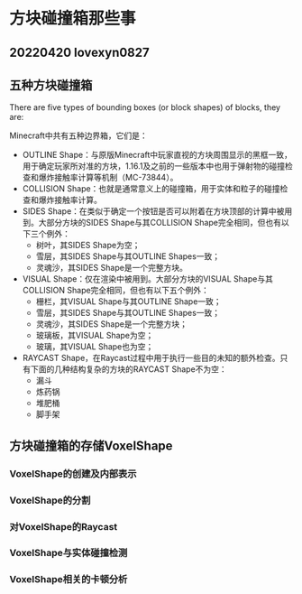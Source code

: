 # 方块碰撞箱那些事

## 20220420 lovexyn0827

## 五种方块碰撞箱

There are five types of bounding boxes (or block shapes) of blocks, they are: 

Minecraft中共有五种边界箱，它们是：

- OUTLINE Shape：与原版Minecraft中玩家直视的方块周围显示的黑框一致，用于确定玩家所对准的方块，1.16.1及之前的一些版本中也用于弹射物的碰撞检查和爆炸接触率计算等机制（MC-73844）。
- COLLISION Shape：也就是通常意义上的碰撞箱，用于实体和粒子的碰撞检查和爆炸接触率计算。
- SIDES Shape：在类似于确定一个按钮是否可以附着在方块顶部的计算中被用到。大部分方块的SIDES Shape与其COLLISION Shape完全相同，但也有以下三个例外：
  - 树叶，其SIDES Shape为空；
  - 雪层，其SIDES Shape与其OUTLINE Shapes一致；
  - 灵魂沙，其SIDES Shape是一个完整方块。
- VISUAL Shape：仅在渲染中被用到。大部分方块的VISUAL Shape与其COLLISION Shape完全相同，但也有以下五个例外：
  - 栅栏，其VISUAL Shape与其OUTLINE Shape一致；
  - 雪层，其SIDES Shape与其OUTLINE Shapes一致；
  - 灵魂沙，其SIDES Shape是一个完整方块；
  - 玻璃板，其VISUAL Shape为空；
  - 玻璃，其VISUAL Shape也为空；
- RAYCAST Shape，在Raycast过程中用于执行一些目的未知的额外检查。只有下面的几种结构复杂的方块的RAYCAST Shape不为空：
  - 漏斗
  - 炼药锅
  - 堆肥桶
  - 脚手架

## 方块碰撞箱的存储VoxelShape

### VoxelShape的创建及内部表示

### VoxelShape的分割

### 对VoxelShape的Raycast

### VoxelShape与实体碰撞检测

### VoxelShape相关的卡顿分析
